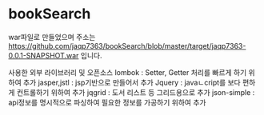 # bookSearch

war파일로 만들었으며 주소는
https://github.com/jaqp7363/bookSearch/blob/master/target/jaqp7363-0.0.1-SNAPSHOT.war
입니다.

사용한 외부 라이브러리 및 오픈소스
lombok      : Setter, Getter 처리를 빠르게 하기 위하여 추가
jasper,jstl : jsp기반으로 만들어서 추가
Jquery      : javaㄴcript를 보다 편하게 컨트롤하기 위하여 추가
jqgrid      : 도서 리스트 등 그리드용으로 추가
json-simple : api정보를 명시적으로 파싱하여 필요한 정보를 가공하기 위하여 추가
